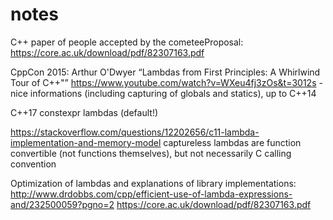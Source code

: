 # notes

C++ paper of people accepted by the cometeeProposal: https://core.ac.uk/download/pdf/82307163.pdf

CppCon 2015: Arthur O'Dwyer “Lambdas from First Principles: A Whirlwind Tour of C++"”
https://www.youtube.com/watch?v=WXeu4fj3zOs&t=3012s - nice informations (including capturing of globals and statics), up to C++14

C++17 constexpr lambdas (default!)

https://stackoverflow.com/questions/12202656/c11-lambda-implementation-and-memory-model
   captureless lambdas are function convertible (not functions themselves), but not necessarily C calling convention

Optimization of lambdas and explanations of library implementations: http://www.drdobbs.com/cpp/efficient-use-of-lambda-expressions-and/232500059?pgno=2
https://core.ac.uk/download/pdf/82307163.pdf
